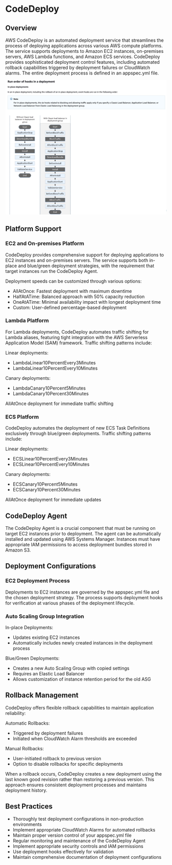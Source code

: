 # CodeDeploy

## Overview

AWS CodeDeploy is an automated deployment service that streamlines the process of deploying applications across various AWS compute platforms. The service supports deployments to Amazon EC2 instances, on-premises servers, AWS Lambda functions, and Amazon ECS services. CodeDeploy provides sophisticated deployment control features, including automated rollback capabilities triggered by deployment failures or CloudWatch alarms. The entire deployment process is defined in an appspec.yml file.

![Codedeploy Architecture:](../../assets/img/codedeploy.jpg)

## Platform Support

### EC2 and On-premises Platform

CodeDeploy provides comprehensive support for deploying applications to EC2 instances and on-premises servers. The service supports both in-place and blue/green deployment strategies, with the requirement that target instances run the CodeDeploy Agent.

Deployment speeds can be customized through various options:

- AllAtOnce: Fastest deployment with maximum downtime
- HalfAtATime: Balanced approach with 50% capacity reduction
- OneAtATime: Minimal availability impact with longest deployment time
- Custom: User-defined percentage-based deployment

### Lambda Platform

For Lambda deployments, CodeDeploy automates traffic shifting for Lambda aliases, featuring tight integration with the AWS Serverless Application Model (SAM) framework. Traffic shifting patterns include:

Linear deployments:

- LambdaLinear10PercentEvery3Minutes
- LambdaLinear10PercentEvery10Minutes

Canary deployments:

- LambdaCanary10Percent5Minutes
- LambdaCanary10Percent30Minutes

AllAtOnce deployment for immediate traffic shifting

### ECS Platform

CodeDeploy automates the deployment of new ECS Task Definitions exclusively through blue/green deployments. Traffic shifting patterns include:

Linear deployments:

- ECSLinear10PercentEvery3Minutes
- ECSLinear10PercentEvery10Minutes

Canary deployments:

- ECSCanary10Percent5Minutes
- ECSCanary10Percent30Minutes

AllAtOnce deployment for immediate updates

## CodeDeploy Agent

The CodeDeploy Agent is a crucial component that must be running on target EC2 instances prior to deployment. The agent can be automatically installed and updated using AWS Systems Manager. Instances must have appropriate IAM permissions to access deployment bundles stored in Amazon S3.

## Deployment Configurations

### EC2 Deployment Process
Deployments to EC2 instances are governed by the appspec.yml file and the chosen deployment strategy. The process supports deployment hooks for verification at various phases of the deployment lifecycle.

### Auto Scaling Group Integration

In-place Deployments:

- Updates existing EC2 instances
- Automatically includes newly created instances in the deployment process

Blue/Green Deployments:

- Creates a new Auto Scaling Group with copied settings
- Requires an Elastic Load Balancer
- Allows customization of instance retention period for the old ASG

## Rollback Management

CodeDeploy offers flexible rollback capabilities to maintain application reliability:

Automatic Rollbacks:

- Triggered by deployment failures
- Initiated when CloudWatch Alarm thresholds are exceeded

Manual Rollbacks:

- User-initiated rollback to previous version
- Option to disable rollbacks for specific deployments

When a rollback occurs, CodeDeploy creates a new deployment using the last known good revision rather than restoring a previous version. This approach ensures consistent deployment processes and maintains deployment history.

## Best Practices

- Thoroughly test deployment configurations in non-production environments
- Implement appropriate CloudWatch Alarms for automated rollbacks
- Maintain proper version control of your appspec.yml file
- Regular monitoring and maintenance of the CodeDeploy Agent
- Implement appropriate security controls and IAM permissions
- Use deployment hooks effectively for validation
- Maintain comprehensive documentation of deployment configurations
